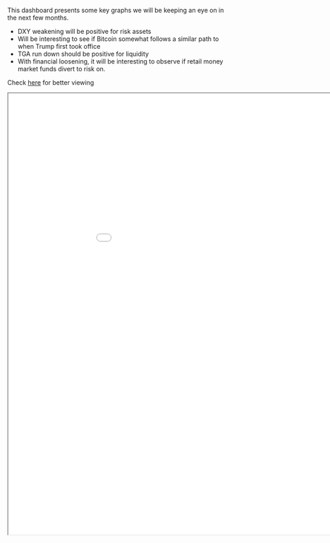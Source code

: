 
This dashboard presents some key graphs we will be keeping an eye on in the next few months.

- DXY weakening will be positive for risk assets
- Will be interesting to see if Bitcoin somewhat follows a similar path to when Trump first took office
- TGA run down should be positive for liquidity
- With financial loosening, it will be interesting to observe if retail money market funds divert to risk on.

Check [here](https://rpubs.com/AOMA/1260946) for better viewing

<iframe src="//rstudio-pubs-static.s3.amazonaws.com/1260946_f754acd6a19b4f2aa23b4ee034d13c74.html" width="1000" height="1000"></iframe>


